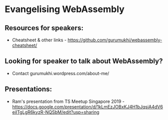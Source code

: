 Evangelising WebAssembly
========================

Resources for speakers:
-----------------------
* Cheatsheet & other links - https://github.com/gurumukhi/webassembly-cheatsheet/

Looking for speaker to talk about WebAssembly?
-----------------------
* Contact gurumukhi.wordpress.com/about-me/

Presentations:
-------------
* Ram's presentation from TS Meetup Singapore 2019 - https://docs.google.com/presentation/d/1kLmEzJOBxKJ4H1bJqsiA4dV6eiITgLgR6kyzR-NQSbM/edit?usp=sharing
